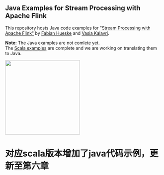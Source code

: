 ## Java Examples for Stream Processing with Apache Flink

This repository hosts Java code examples for ["Stream Processing with Apache Flink"](http://shop.oreilly.com/product/0636920057321.do) by [Fabian Hueske](https://twitter.com/fhueske) and [Vasia Kalavri](https://twitter.com/vkalavri).

**Note:** The Java examples are not comlete yet. <br>
The [Scala examples](https://github.com/streaming-with-flink/examples-scala) are complete and we are working on translating them to Java.

<a href="http://shop.oreilly.com/product/0636920057321.do">
  <img width="240" src="https://covers.oreillystatic.com/images/0636920057321/cat.gif">
</a>

# 对应scala版本增加了java代码示例，更新至第六章
